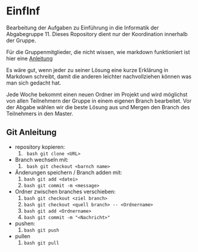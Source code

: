 # EinfInf
Bearbeitung der Aufgaben zu Einführung in die Informatik der Abgabegruppe 11.
Dieses Ropository dient nur der Koordination innerhalb der Gruppe.

Für die Gruppenmitglieder, die nicht wissen, wie markdown funktioniert ist hier eine [Anleitung](https://guides.github.com/features/mastering-markdown/)

Es wäre gut, wenn jeder zu seiner Lösung eine kurze Erklärung in Markdown schreibt, damit die anderen leichter nachvollziehen können was
man sich gedacht hat.

Jede Woche bekommt einen neuen Ordner im Projekt und wird möglichst von allen Teilnehmern der Gruppe in einem eigenen Branch bearbeitet.
Vor der Abgabe wählen wir die beste Lösung aus und Mergen den Branch des Teilnehmers in den Master.

## Git Anleitung  
* repository kopieren:
  1. ``` bash git clone <URL>```    
* Branch wechseln mit:  
  1. ``` bash git checkout <barnch name>```  
* Änderungen speichern / Branch adden mit:
  1. ```bash git add <datei>```
  2. ```bash git commit -m <message>```
* Ordner zwischen branches verschieben:
  1. ```bash git checkout <ziel branch>```
  2. ```bash git checkout <quell branch> -- <Ordnername>```
  3. ```bash git add <Ordnername>```
  4. ```bash git commit -m "<Nachricht>"```
* pushen:
  1. ```bash git push```
* pullen 
  1. ```bash git pull```
